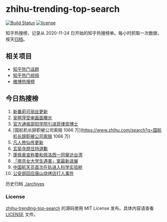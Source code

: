 # zhihu-trending-top-search

[![Build Status](https://github.com/justjavac/zhihu-trending-top-search/workflows/ci/badge.svg?branch=main)](https://github.com/justjavac/zhihu-trending-top-search/actions)
[![license](https://img.shields.io/github/license/justjavac/zhihu-trending-top-search)](https://github.com/justjavac/zhihu-trending-top-search/blob/main/LICENSE)

知乎热搜榜，记录从 2020-11-24 日开始的知乎热搜榜单。每小时抓取一次数据，按天[归档](./archives)。

## 相关项目

- [知乎热门话题](https://github.com/justjavac/zhihu-trending-hot-questions)
- [知乎热门视频](https://github.com/justjavac/zhihu-trending-hot-video)
- [微博热搜榜](https://github.com/justjavac/weibo-trending-hot-search)

## 今日热搜榜

<!-- BEGIN -->
<!-- 最后更新时间 Tue Jul 26 2022 03:04:38 GMT+0800 (China Standard Time) -->

1. [新番莉可丽丝更新](https://www.zhihu.com/search?q=新番莉可丽丝更新)
1. [吴啊萍受审画面曝光](https://www.zhihu.com/search?q=吴啊萍受审画面曝光)
1. [官方通报邵阳学院引进菲律宾博士](https://www.zhihu.com/search?q=官方通报邵阳学院引进菲律宾博士)
1. [国航机长辞职被公司索赔 1066 万](https://www.zhihu.com/search?q=国航机长辞职被公司索赔 1066 万)
1. [凡人修仙传更新](https://www.zhihu.com/search?q=凡人修仙传更新)
1. [玄奘寺原住持道歉](https://www.zhihu.com/search?q=玄奘寺原住持道歉)
1. [蓬佩奥宣称要和佩洛西一同窜访台湾](https://www.zhihu.com/search?q=蓬佩奥宣称要和佩洛西一同窜访台湾)
1. [「南京女大学生遇害」案最新进展](https://www.zhihu.com/search?q=「南京女大学生遇害」案最新进展)
1. [中国航天员首次在轨进入科学实验舱](https://www.zhihu.com/search?q=中国航天员首次在轨进入科学实验舱)
1. [公安部回应唐山烧烤店打人事件](https://www.zhihu.com/search?q=公安部回应唐山烧烤店打人事件)

<!-- END -->

历史归档 [./archives](./archives)

### License

[zhihu-trending-top-search](https://github.com/justjavac/zhihu-trending-top-search)
的源码使用 MIT License 发布。具体内容请查看 [LICENSE](./LICENSE) 文件。
